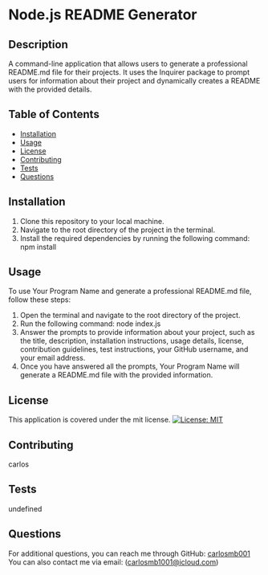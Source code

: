 
# Node.js README Generator

## Description
A command-line application that allows users to generate a professional README.md file for their projects. It uses the Inquirer package to prompt users for information about their project and dynamically creates a README with the provided details.

## Table of Contents
- [Installation](#installation)
- [Usage](#usage)
- [License](#license)
- [Contributing](#contributing)
- [Tests](#tests)
- [Questions](#questions)

## Installation
1. Clone this repository to your local machine.
2. Navigate to the root directory of the project in the terminal.
3. Install the required dependencies by running the following command:
npm install

 ## Usage
To use Your Program Name and generate a professional README.md file, follow these steps:

1. Open the terminal and navigate to the root directory of the project.
2. Run the following command: node index.js
3. Answer the prompts to provide information about your project, such as the title, description, installation instructions, usage details, license, contribution guidelines, test instructions, your GitHub username, and your email address.
4. Once you have answered all the prompts, Your Program Name will generate a README.md file with the provided information.

## License
This application is covered under the mit license.
[![License: MIT](https://img.shields.io/badge/License-MIT-yellow.svg)](https://opensource.org/licenses/MIT)


## Contributing
carlos

## Tests
undefined

## Questions
For additional questions, you can reach me through GitHub: [carlosmb001](https://github.com/carlosmb001/)
You can also contact me via email: (carlosmb1001@icloud.com)